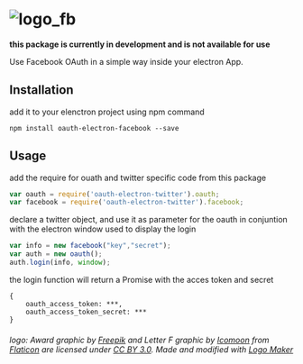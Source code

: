 # ![logo_fb](https://cloud.githubusercontent.com/assets/3071208/14721795/aa18135a-0808-11e6-987b-14583e3fbb1d.png)

**this package is currently in development and is not available for use**

Use Facebook OAuth in a simple way inside your electron App.

## Installation

add it to your elenctron project using npm command
```
npm install oauth-electron-facebook --save
```

## Usage

add the require for ouath and twitter specific code from this package

```js
var oauth = require('oauth-electron-twitter').oauth;
var facebook = require('oauth-electron-twitter').facebook;
```

declare a twitter object, and use it as parameter for the oauth in conjuntion with the electron window used to display the login
```js
var info = new facebook("key","secret");
var auth = new oauth();
auth.login(info, window);
```
the login function will return a Promise with the acces token and secret
```
{
    oauth_access_token: ***,
    oauth_access_token_secret: ***
}
```



###### logo: Award graphic by <a href="http://www.freepik.com/">Freepik</a> and Letter F graphic by <a href="http://www.icomoon.io">Icomoon</a> from <a href="http://www.flaticon.com/">Flaticon</a> are licensed under <a href="http://creativecommons.org/licenses/by/3.0/" title="Creative Commons BY 3.0">CC BY 3.0</a>. Made and modified with <a href="http://logomakr.com" title="Logo Maker">Logo Maker</a>
